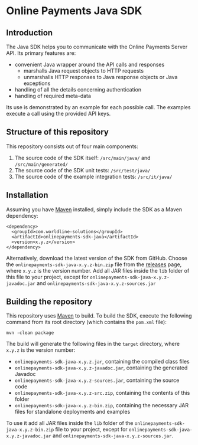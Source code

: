 # Online Payments Java SDK

## Introduction

The Java SDK helps you to communicate with the Online Payments Server API. Its primary features are:

* convenient Java wrapper around the API calls and responses
    * marshalls Java request objects to HTTP requests
    * unmarshalls HTTP responses to Java response objects or Java exceptions
* handling of all the details concerning authentication
* handling of required meta-data

Its use is demonstrated by an example for each possible call. The examples execute a call using the provided API keys. 

## Structure of this repository

This repository consists out of four main components:

1. The source code of the SDK itself: `/src/main/java/` and `/src/main/generated/` 
2. The source code of the SDK unit tests: `/src/test/java/`
3. The source code of the example integration tests: `/src/it/java/`

## Installation

Assuming you have [Maven](http://maven.apache.org/) installed, simply include the SDK as a Maven dependency:

    <dependency>
      <groupId>com.worldline-solutions</groupId>
      <artifactId>onlinepayments-sdk-java</artifactId>
      <version>x.y.z</version>
    </dependency>

Alternatively, download the latest version of the SDK from GitHub. Choose the `onlinepayments-sdk-java-x.y.z-bin.zip` file from the [releases](https://github.com/wl-online-payments-direct/sdk-java/releases) page, where `x.y.z` is the version number. Add all JAR files inside the `lib` folder of this file to your project, except for `onlinepayments-sdk-java-x.y.z-javadoc.jar` and `onlinepayments-sdk-java-x.y.z-sources.jar`

## Building the repository

This repository uses [Maven](http://maven.apache.org/) to build. To build the SDK, execute the following command from its root directory (which contains the `pom.xml` file):

    mvn -clean package

The build will generate the following files in the `target` directory, where `x.y.z` is the version number:
* `onlinepayments-sdk-java-x.y.z.jar`, containing the compiled class files
* `onlinepayments-sdk-java-x.y.z-javadoc.jar`, containing the generated Javadoc
* `onlinepayments-sdk-java-x.y.z-sources.jar`, containing the source code
* `onlinepayments-sdk-java-x.y.z-src.zip`, containing the contents of this folder
* `onlinepayments-sdk-java-x.y.z-bin.zip`, containing the necessary JAR files for standalone deployments and examples

To use it add all JAR files inside the `lib` folder of the `onlinepayments-sdk-java-x.y.z-bin.zip` file to your project, except for `onlinepayments-sdk-java-x.y.z-javadoc.jar` and `onlinepayments-sdk-java-x.y.z-sources.jar`.
